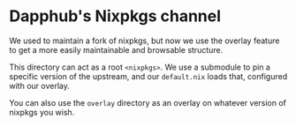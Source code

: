 # Dapphub's Nixpkgs channel

We used to maintain a fork of nixpkgs, but now we use the overlay
feature to get a more easily maintainable and browsable structure.

This directory can act as a root `<nixpkgs>`.  We use a submodule to
pin a specific version of the upstream, and our `default.nix` loads
that, configured with our overlay.

You can also use the `overlay` directory as an overlay on whatever
version of nixpkgs you wish.
